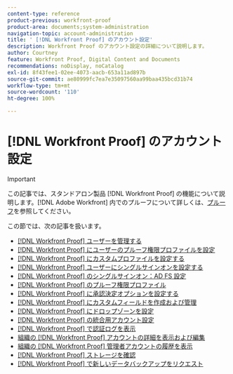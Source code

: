 ```yaml
---
content-type: reference
product-previous: workfront-proof
product-area: documents;system-administration
navigation-topic: account-administration
title: ' [!DNL Workfront Proof] のアカウント設定'
description: Workfront Proof のアカウント設定の詳細について説明します。
author: Courtney
feature: Workfront Proof, Digital Content and Documents
recommendations: noDisplay, noCatalog
exl-id: 8f43fee1-02ee-4073-aacb-653a11ad897b
source-git-commit: ae80999fc7ea7e35097560aa99baa435bcd31b74
workflow-type: tm+mt
source-wordcount: '110'
ht-degree: 100%

---
```


# [!DNL Workfront Proof] のアカウント設定

>[!IMPORTANT]
>
>この記事では、スタンドアロン製品 [!DNL Workfront Proof] の機能について説明します。[!DNL Adobe Workfront] 内でのプルーフについて詳しくは、[プルーフ](../../../review-and-approve-work/proofing/proofing.md)を参照してください。

この節では、次の記事を扱います。

* [ [!DNL Workfront Proof]  ユーザーを管理する](../../../workfront-proof/wp-acct-admin/account-settings/manage-wp-users.md)
* [ [!DNL Workfront Proof] にユーザーのプルーフ権限プロファイルを設定](../../../workfront-proof/wp-acct-admin/account-settings/config-user-pref-in-wp.md)
* [ [!DNL Workfront Proof] にカスタムプロファイルを設定する](../../../workfront-proof/wp-acct-admin/account-settings/configure-custom-profiles.md)
* [ [!DNL Workfront Proof]  ユーザーにシングルサインオンを設定する](../../../workfront-proof/wp-acct-admin/account-settings/configure-sso-for-wp-users.md)
* [ [!DNL Workfront Proof] のシングルサインオン：AD FS 設定](../../../workfront-proof/wp-acct-admin/account-settings/sso-in-wp-adfs-configuration.md)
* [ [!DNL Workfront Proof] のプルーフ権限プロファイル](../../../workfront-proof/wp-acct-admin/account-settings/proof-perm-profiles-in-wp.md)
* [ [!DNL Workfront Proof] に承認決定オプションを設定する](../../../workfront-proof/wp-acct-admin/account-settings/configure-approval-decision-in-wp.md)
* [ [!DNL Workfront Proof] にカスタムフィールドを作成および管理](../../../workfront-proof/wp-acct-admin/account-settings/create-and-manage-custom-fields.md)
* [ [!DNL Workfront Proof] にドロップゾーンを設定](../../../workfront-proof/wp-acct-admin/account-settings/configure-dropzone-in-wp.md)
* [ [!DNL Workfront Proof] の統合用アカウント設定](../../../workfront-proof/wp-acct-admin/account-settings/integrations-account-setup.md)
* [ [!DNL Workfront Proof] で認証ログを表示](../../../workfront-proof/wp-acct-admin/account-settings/view-auth-logs-in-wp.md)
* [組織の  [!DNL Workfront Proof]  アカウントの詳細を表示および編集](../../../workfront-proof/wp-acct-admin/account-settings/view-edit-org-wp-acct-details.md)
* [組織の  [!DNL Workfront Proof]  管理者アカウントの履歴を表示](../../../workfront-proof/wp-acct-admin/account-settings/view-org-wp-acct-history.md)
* [ [!DNL Workfront Proof]  ストレージを確認](../../../workfront-proof/wp-acct-admin/account-settings/check-workfront-proof-storage.md)
* [ [!DNL Workfront Proof] で新しいデータバックアップをリクエスト](../../../workfront-proof/wp-acct-admin/account-settings/request-new-data-backup-in-wp.md)
